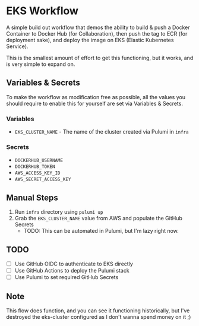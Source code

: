# EKS Workflow

A simple build out workflow that demos the ability to build & push a Docker Container to Docker Hub (for Collaboration), then push the tag to ECR (for deployment sake), and deploy the image on EKS (Elastic Kubernetes Service).

This is the smallest amount of effort to get this functioning, but it works, and is very simple to expand on.

## Variables & Secrets

To make the workflow as modification free as possible, all the values you should require to enable this for yourself are set via Variables & Secrets.

### Variables

- `EKS_CLUSTER_NAME` - The name of the cluster created via Pulumi in `infra`

### Secrets

- `DOCKERHUB_USERNAME`
- `DOCKERHUB_TOKEN`
- `AWS_ACCESS_KEY_ID`
- `AWS_SECRET_ACCESS_KEY`

## Manual Steps

1. Run `infra` directory using `pulumi up`
2. Grab the `EKS_CLUSTER_NAME` value from AWS and populate the GitHub Secrets
   - TODO: This can be automated in Pulumi, but I'm lazy right now.

## TODO

- [ ] Use GitHub OIDC to authenticate to EKS directly
- [ ] Use GitHub Actions to deploy the Pulumi stack
- [ ] Use Pulumi to set required GitHub Secrets

## Note

This flow does function, and you can see it functioning historically, but I've destroyed the eks-cluster configured as I don't wanna spend money on it ;)
